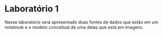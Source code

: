 # Laboratório 1
Nesse laboratório será apresentado duas fontes de dados que estão em um notebook e o  modelo conceitual de uma delas que está em imagens.
